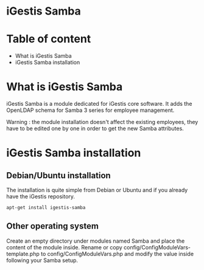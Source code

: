 iGestis Samba
=============

Table of content
================

* What is iGestis Samba
* iGestis Samba installation

What is iGestis Samba
============================

iGestis Samba is a module dedicated for iGestis core software. It adds the
OpenLDAP schema for Samba 3 series for employee management.

Warning : the module installation doesn't affect the existing employees, they
have to be edited one by one in order to get the new Samba attributes.

iGestis Samba installation
==========================

Debian/Ubuntu installation
--------------------------

The installation is quite simple from Debian or Ubuntu and if you already
have the iGestis repository.

    apt-get install igestis-samba

Other operating system
----------------------

Create an empty directory under modules named Samba and place the content of
the module inside. Rename or copy config/ConfigModuleVars-template.php to 
config/ConfigModuleVars.php and modify the value inside following your Samba
setup.
